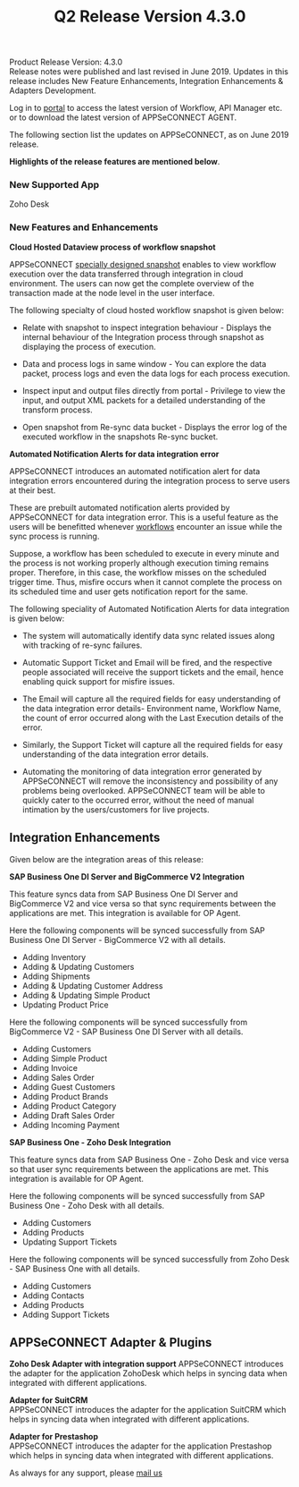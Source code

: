 ﻿---
title: "Q2 Release Version 4.3.0"
toc: true
tag: developers
category: "release-notes"
menus: 
    2019Release:
        title: "Q2 V 4.3.0"
        weight: 3
        icon: fa fa-wpexplorer
        identifier: 2019Q2Release
---
Product Release Version: 4.3.0   
Release notes were published and last revised in June 2019. 
Updates in this release includes New Feature Enhancements, Integration Enhancements
& Adapters Development. 

Log in to [portal](https://portal.appseconnect.com/Account/Login?ReturnUrl=%2f#!) to access the latest version of Workflow, 
API Manager etc. or to download the latest version of APPSeCONNECT AGENT.
    
The following section list the updates on APPSeCONNECT, as on June 2019 release.  

**Highlights of the release features are mentioned below**.

### New Supported App

Zoho Desk

### New Features and Enhancements

**Cloud Hosted Dataview process of workflow snapshot**

APPSeCONNECT [specially designed snapshot](https://docs.appseconnect.com/workflow/list-of-snapshot/) enables to view workflow execution over the data transferred through integration in cloud environment. The users can now get the complete overview of the transaction made at the node level in the user interface.

The following specialty of cloud hosted workflow snapshot is given below:

- Relate with snapshot to inspect integration behaviour - Displays the internal behaviour of the Integration process through snapshot as displaying the process of execution.

- Data and process logs in same window - You can explore the data packet, process logs and even the data logs for each process execution.

- Inspect input and output files directly from portal - Privilege to view the input, and output XML packets for a detailed understanding of the transform process.

- Open snapshot from Re-sync data bucket - Displays the error log of the executed workflow in the snapshots Re-sync bucket.

**Automated Notification Alerts for data integration error** 

APPSeCONNECT introduces an automated notification alert for data integration errors
 encountered during the integration process to serve users at their best. 

These are prebuilt automated notification alerts provided by APPSeCONNECT 
for data integration error. This is a useful feature as the users will be 
benefitted whenever [workflows](https://docs.appseconnect.com/workflow/overview/) encounter an issue while the sync process is running.

Suppose, a workflow has been scheduled to execute in every minute and the process
is not working properly although execution timing remains proper. Therefore, 
in this case, the workflow misses on the scheduled trigger time. Thus, misfire 
occurs when it cannot complete the process on its scheduled time and user gets 
notification report for the same.

The following speciality of Automated Notification Alerts for data integration is given below:

- The system will automatically identify data sync related issues along with tracking of re-sync failures.

- Automatic Support Ticket and Email will be fired, and the respective people associated will receive the support tickets and the email, hence enabling quick support for misfire issues.

- The Email will capture all the required fields for easy understanding of the data integration error details- Environment name, Workflow Name, the count of error occurred along with the Last Execution details of the error.

-  Similarly, the Support Ticket will capture all the required fields for easy understanding of the data integration error details.

-  Automating the monitoring of data integration error generated by APPSeCONNECT will remove the inconsistency and possibility of any problems being overlooked. APPSeCONNECT team will be able to quickly cater to the occurred error, without the need of manual intimation by the users/customers for live projects.

## Integration Enhancements

Given below are the integration areas of this release:

**SAP Business One DI Server and BigCommerce V2 Integration**  

This feature syncs data from SAP Business One DI Server and BigCommerce V2 and 
vice versa so that sync requirements between the applications are met. 
This integration is available for OP Agent. 

Here the following components will be synced successfully from SAP Business One
 DI Server - BigCommerce V2 with all details.  

- Adding Inventory  
- Adding & Updating Customers
- Adding Shipments
- Adding & Updating Customer Address
- Adding & Updating Simple Product
- Updating Product Price

Here the following components will be synced successfully 
from BigCommerce V2 - SAP Business One DI Server with all details.  

- Adding Customers
- Adding Simple Product
- Adding Invoice
- Adding Sales Order
- Adding Guest Customers
- Adding Product Brands
- Adding Product Category
- Adding Draft Sales Order
- Adding Incoming Payment


**SAP Business One - Zoho Desk Integration**

This feature syncs data from SAP Business One - Zoho Desk and vice versa so 
that user sync requirements between the applications are met. This integration
is available for OP Agent.

Here the following components will be synced successfully from SAP Business One - Zoho Desk with all details.

- Adding Customers
- Adding Products
- Updating Support Tickets

Here the following components will be synced successfully from 
Zoho Desk - SAP Business One with all details.

- Adding Customers
- Adding Contacts
- Adding Products
- Adding Support Tickets

## APPSeCONNECT Adapter & Plugins

**Zoho Desk Adapter with integration support** 
APPSeCONNECT introduces the adapter for the application ZohoDesk which helps in 
syncing data when integrated with different applications.

**Adapter for SuitCRM**  
APPSeCONNECT introduces the adapter for the application SuitCRM which helps in 
syncing data when integrated with different applications.

**Adapter for Prestashop**  
APPSeCONNECT introduces the adapter for the application Prestashop which helps
in syncing data when integrated with different applications.

 As always for any support, please [mail us](support@appseconnect.com) 
